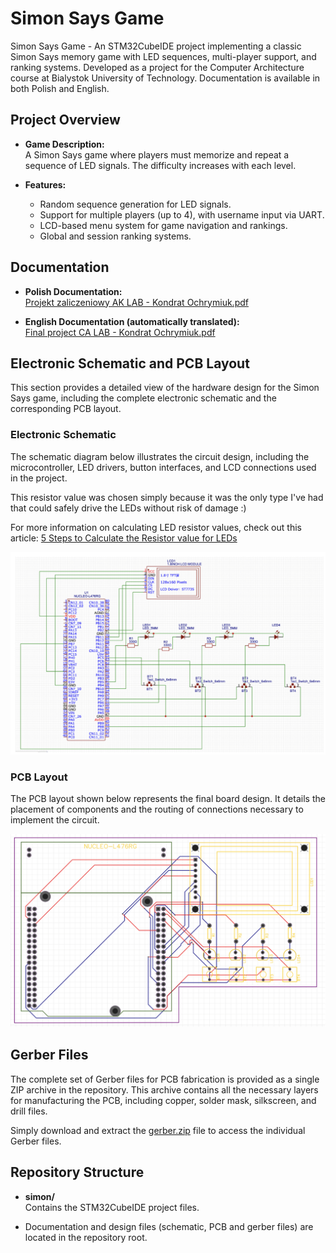 # Simon Says Game

Simon Says Game - An STM32CubeIDE project implementing a classic Simon Says memory game with LED sequences, multi-player support, and ranking systems. Developed as a project for the Computer Architecture course at Bialystok University of Technology. Documentation is available in both Polish and English.

## Project Overview

- **Game Description:**  
  A Simon Says game where players must memorize and repeat a sequence of LED signals. The difficulty increases with each level.

- **Features:**
  - Random sequence generation for LED signals.
  - Support for multiple players (up to 4), with username input via UART.
  - LCD-based menu system for game navigation and rankings.
  - Global and session ranking systems.

## Documentation

- **Polish Documentation:**  
  [Projekt zaliczeniowy AK LAB - Kondrat Ochrymiuk.pdf](./Projekt%20zaliczeniowy%20AK%20LAB%20-%20Kondrat%20Ochrymiuk.pdf)

- **English Documentation (automatically translated):**  
  [Final project CA LAB - Kondrat Ochrymiuk.pdf](./Final%20project%20CA%20LAB%20-%20Kondrat%20Ochrymiuk.pdf)

## Electronic Schematic and PCB Layout

This section provides a detailed view of the hardware design for the Simon Says game, including the complete electronic schematic and the corresponding PCB layout.

### Electronic Schematic

The schematic diagram below illustrates the circuit design, including the microcontroller, LED drivers, button interfaces, and LCD connections used in the project.

This resistor value was chosen simply because it was the only type I've had that could safely drive the LEDs without risk of damage :)

For more information on calculating LED resistor values, check out this article: [5 Steps to Calculate the Resistor value for LEDs](https://www.circuitspecialists.com/blog/5-steps-to-calculate-the-resistor-value-for-leds/)

![Electronic Schematic](./schematic.png)

### PCB Layout

The PCB layout shown below represents the final board design. It details the placement of components and the routing of connections necessary to implement the circuit.

![PCB Layout](./pcb.png)

## Gerber Files

The complete set of Gerber files for PCB fabrication is provided as a single ZIP archive in the repository. This archive contains all the necessary layers for manufacturing the PCB, including copper, solder mask, silkscreen, and drill files.

Simply download and extract the [gerber.zip](./gerber.zip) file to access the individual Gerber files.

## Repository Structure

- **simon/**  
  Contains the STM32CubeIDE project files.

- Documentation and design files (schematic, PCB and gerber files) are located in the repository root.